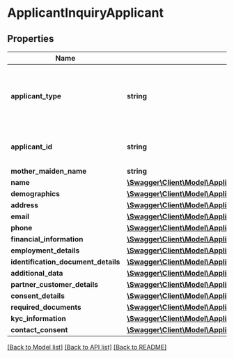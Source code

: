 # ApplicantInquiryApplicant

## Properties
Name | Type | Description | Notes
------------ | ------------- | ------------- | -------------
**applicant_type** | **string** | Type of an applicant.This is a reference data field.Please use /utilities/referenceData/{applicantType} resource to get valid values of this field with descriptions. You can use the fieldname as the referenceCode parameter to retrieve the values. | 
**applicant_id** | **string** | Unique ID created for an Applicant. This is retuned back in ApplicantAdd response and the same should be passed here. | [optional] 
**mother_maiden_name** | **string** | Mothers maiden name | [optional] 
**name** | [**\Swagger\Client\Model\ApplicantInquiryName**](ApplicantInquiryName.md) |  | 
**demographics** | [**\Swagger\Client\Model\ApplicantInquiryDemographics**](ApplicantInquiryDemographics.md) |  | [optional] 
**address** | [**\Swagger\Client\Model\ApplicantInquiryAddress[]**](ApplicantInquiryAddress.md) |  | [optional] 
**email** | [**\Swagger\Client\Model\ApplicantInquiryEmail[]**](ApplicantInquiryEmail.md) |  | [optional] 
**phone** | [**\Swagger\Client\Model\ApplicantInquiryPhone[]**](ApplicantInquiryPhone.md) |  | [optional] 
**financial_information** | [**\Swagger\Client\Model\ApplicantInquiryFinancialInformation**](ApplicantInquiryFinancialInformation.md) |  | [optional] 
**employment_details** | [**\Swagger\Client\Model\ApplicantInquiryEmploymentDetails[]**](ApplicantInquiryEmploymentDetails.md) |  | [optional] 
**identification_document_details** | [**\Swagger\Client\Model\ApplicantInquiryIdentificationDocumentDetails[]**](ApplicantInquiryIdentificationDocumentDetails.md) |  | [optional] 
**additional_data** | [**\Swagger\Client\Model\ApplicantInquiryAdditionalData**](ApplicantInquiryAdditionalData.md) |  | [optional] 
**partner_customer_details** | [**\Swagger\Client\Model\ApplicantInquiryPartnerCustomerDetails**](ApplicantInquiryPartnerCustomerDetails.md) |  | [optional] 
**consent_details** | [**\Swagger\Client\Model\ApplicantInquiryConsentDetails[]**](ApplicantInquiryConsentDetails.md) |  | [optional] 
**required_documents** | [**\Swagger\Client\Model\ApplicantInquiryRequiredDocuments[]**](ApplicantInquiryRequiredDocuments.md) |  | [optional] 
**kyc_information** | [**\Swagger\Client\Model\ApplicantInquiryKycInformation**](ApplicantInquiryKycInformation.md) |  | [optional] 
**contact_consent** | [**\Swagger\Client\Model\ApplicantInquiryContactConsent**](ApplicantInquiryContactConsent.md) |  | [optional] 

[[Back to Model list]](../../README.md#documentation-for-models) [[Back to API list]](../../README.md#documentation-for-api-endpoints) [[Back to README]](../../README.md)

